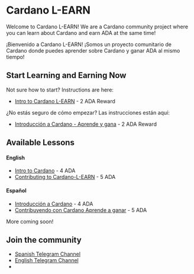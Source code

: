 # Cardano L-EARN

Welcome to Cardano L-EARN! We are a Cardano community project where you can learn about Cardano and earn ADA at the same time!

¡Bienvenido a Cardano L-EARN! ¡Somos un proyecto comunitario de Cardano donde puedes aprender sobre Cardano y ganar ADA al mismo tiempo!


## Start Learning and Earning Now
Not sure how to start? Instructions are here:
- [Intro to Cardano L-EARN]() - 2 ADA Reward


¿No estás seguro de cómo empezar? Las instrucciones están aquí:
- [Introducción a Cardano - Aprende y gana]() - 2 ADA Reward

## Available Lessons

#### English

* [Intro to Cardano]() - 4 ADA
* [Contributing to Cardano-L-EARN](https://github.com/Cardano-LEARN/Cardano-L-EARN/blob/main/Lessons/English/L_EARN/Contributing/LCon1:Contributing.md) - 5 ADA

#### Español

* [Introducción a Cardano]() - 4 ADA
* [Contribuyendo con Cardano Aprende a ganar](https://github.com/Cardano-LEARN/Cardano-L-EARN/blob/main/Lessons/Español/Aprende_y_Gana/Contributing/LCon1:Contribuyendo.md) - 5 ADA


More coming soon!

## Join the community
* [Spanish Telegram Channel ](https://t.me/CardanoAprendeAGanar)
* [English Telegram Channel ](https://t.me/Cardano_L_EARN)
*
